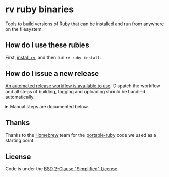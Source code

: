 # rv ruby binaries

Tools to build versions of Ruby that can be installed and run from anywhere on the filesystem.

## How do I use these rubies

First, [install `rv`](https://github.com/spinel-coop/rv), and then run `rv ruby install`.

## How do I issue a new release

[An automated release workflow is available to use](https://github.com/spinel-coop/rv-ruby/actions/workflows/release.yml).
Dispatch the workflow and all steps of building, tagging and uploading should be handled automatically.

<details>
<summary>Manual steps are documented below.</summary>

### Build

Run `brew portable-package ruby`. For macOS, this should ideally be inside an OS X 10.11 VM (so it is compatible with all working Homebrew macOS versions).

### Upload

Copy the bottle `bottle*.tar.gz` and `bottle*.json` files into a directory on your local machine.

Upload these files to GitHub Packages with:

```sh
brew pr-upload --upload-only --root-url=https://ghcr.io/v2/spinel-coop/rv-ruby
```

And to GitHub releases:

```sh
brew pr-upload --upload-only --root-url=https://github.com/spinel-coop/rv-ruby/releases/download/$VERSION
```

where `$VERSION` is the new package version.
</details>

## Thanks

Thanks to the [Homebrew](https://brew.sh) team for the [portable-ruby](https://github.com/Homebrew/homebrew-portable-ruby) code we used as a starting point.

## License

Code is under the [BSD 2-Clause "Simplified" License](/LICENSE.txt).
